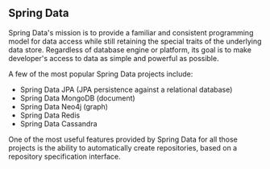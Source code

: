 ## Spring Data

Spring Data's mission is to provide a familiar and consistent programming model for data access while still retaining the special traits of the underlying data store. Regardless of database engine or platform, its goal is to make developer's access to data as simple and powerful as possible.

A few of the most popular Spring Data projects include:

- Spring Data JPA (JPA persistence against a relational database)
- Spring Data MongoDB (document)
- Spring Data Neo4j (graph)
- Spring Data Redis
- Spring Data Cassandra

One of the most useful features provided by Spring Data for all those projects is the ability to automatically create repositories, based on a repository specification interface.
